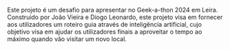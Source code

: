 Este projeto é um desafio para apresentar no Geek-a-thon 2024 em Leira.
Construido por João Vieira e Diogo Leonardo, este projeto visa em fornecer aos utilizadores um roteiro guia através de inteligência artificial, cujo objetivo visa em ajudar os utilizadores finais a aproveitar o tempo ao máximo quando vão visitar um novo local.
